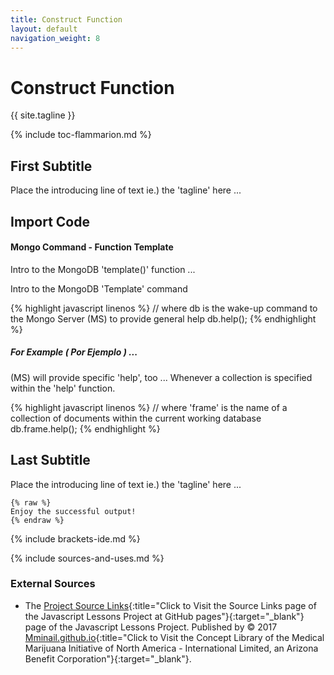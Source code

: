 ```yaml
---
title: Construct Function
layout: default
navigation_weight: 8
---
```

# Construct Function

{{ site.tagline }}

{% include toc-flammarion.md %}

## First Subtitle

Place the introducing line of text ie.) the 'tagline' here ...

## Import Code

<h4>Mongo Command - Function Template</h4>
<p>
	<span>Intro to the MongoDB 'template()' function ...</span>
</p>

<p>
	<span>Intro to the MongoDB 'Template' command</span>
</p>
<!--
<pre>
<span>Highlighting MongoDB code w Rouge via liquid</span>
<code> -->
{% highlight javascript linenos %}
// where db is the wake-up command to the Mongo Server (MS) to provide general help
db.help();
{% endhighlight %}
<!--
</code>
</pre>
-->
<h5>For Example ( <span lang="es" title="For Example">Por Ejemplo</span> ) ...</h5>
<p>
	<span>(MS) will provide specific 'help', too ...</span>
	<span>Whenever a collection is specified within the 'help' function.</span>
</p>
<!--
<pre>
<span>Highlighting MongoDB code w Rouge via liquid</span>
<code> -->
{% highlight javascript linenos %}
// where 'frame' is the name of a collection of documents within the current working database
db.frame.help();
{% endhighlight %}
<!--
</code>
</pre>
-->

## Last Subtitle

Place the introducing line of text ie.) the 'tagline' here ...

```liquid
{% raw %}
Enjoy the successful output!
{% endraw %}
```

{% include brackets-ide.md %}

{% include sources-and-uses.md %}

### External Sources

- The [Project Source Links](https://mminail.github.io/Javascript/Source-Javascript-Links.htm){:title="Click to Visit the Source Links page of the Javascript Lessons Project at GitHub pages"}{:target="_blank"} page of the Javascript Lessons Project. Published by © 2017 [Mminail.github.io](https://mminail.github.io/){:title="Click to Visit the Concept Library of the Medical Marijuana Initiative of North America - International Limited, an Arizona Benefit Corporation"}{:target="_blank"}.
